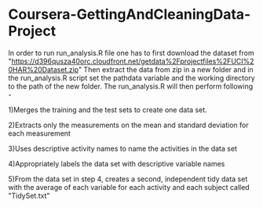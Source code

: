 # Coursera-GettingAndCleaningData-Project
 
 In order to run run_analysis.R file one has to first download the dataset from "https://d396qusza40orc.cloudfront.net/getdata%2Fprojectfiles%2FUCI%20HAR%20Dataset.zip"
 Then extract the data from zip in a new folder and in the run_analysis.R script set the pathdata variable and the working directory to    the path of the new folder.
 The run_analysis.R will then perform following - 
 
 1)Merges the training and the test sets to create one data set.

 2)Extracts only the measurements on the mean and standard deviation for each measurement

 3)Uses descriptive activity names to name the activities in the data set

 4)Appropriately labels the data set with descriptive variable names

 5)From the data set in step 4, creates a second, independent tidy data set with the average of each variable for each activity and each subject called "TidySet.txt"
 
